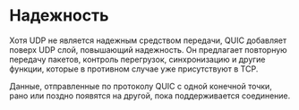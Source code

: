 # Надежность
Хотя UDP не является надежным средством передачи, QUIC добавляет поверх UDP слой,
повышающий надежность. Он предлагает повторную передачу пакетов, контроль перегрузок,
синхронизацию и другие функции, которые в противном случае уже присутствуют в TCP.

Данные, отправленные по протоколу QUIC с одной конечной точки, рано или поздно появятся
на другой, пока поддерживается соединение.

